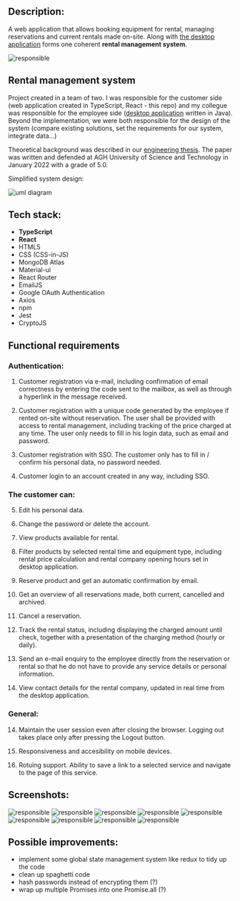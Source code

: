## Description:

A web application that allows booking equipment for rental, managing reservations and current rentals made on-site. Along with [the desktop application](/https://github.com/Mehuu26/RentalManagementSystem) forms one coherent **rental management system**.

![responsible](/readme_images/responsible.png "Responsible mobile screenshot")

## Rental management system

Project created in a team of two. I was responsible for the customer side (web application created in TypeScript, React - this repo) and my collegue was responsible for the employee side ([desktop application](https://github.com/Mehuu26/RentalManagementSystem) written in Java). Beyond the implementation, we were both responsible for the design of the system (compare existing solutions, set the requirements for our system, integrate data...)

Theoretical background was described in our [engineering thesis](/engineering-thesis.pdf). The paper was written and defended at AGH University of Science and Technology in January 2022 with a grade of 5.0.

Simplified system design:

![uml diagram](/readme_images/uml-diagram.png "UML diagram")

## Tech stack:

- **TypeScript**
- **React**
- HTML5
- CSS (CSS-in-JS)
- MongoDB Atlas
- Material-ui
- React Router
- EmailJS
- Google OAuth Authentication
- Axios
- npm
- Jest
- CryptoJS

## Functional requirements

### Authentication:

1. Customer registration via e-mail, including confirmation of email correctness by
entering the code sent to the mailbox, as well as through a hyperlink in the message received.

2. Customer registration with a unique code generated by the employee if rented on-site without reservation. The user shall be provided with access to rental management, including tracking of the price charged at any time. The user only needs to fill in his login data, such as email and password.

3. Customer registration with SSO. The customer only has to fill in / confirm his personal data, no password needed.

4. Customer login to an account created in any way, including SSO.

### The customer can:

5. Edit his personal data.

6. Change the password or delete the account.

7. View products available for rental.

8. Filter products by selected rental time and equipment type, including rental price calculation and rental company opening hours set in desktop application.

9. Reserve product and get an automatic confirmation by email.

10. Get an overview of all reservations made, both current, cancelled and archived.

11. Cancel a reservation.

12. Track the rental status, including displaying the charged amount until check, together with a presentation of the charging method (hourly or daily).

13. Send an e-mail enquiry to the employee directly from the reservation or rental so that he do not have to provide any service details or personal information.

14. View contact details for the rental company, updated in real time from the desktop application.

### General:

14. Maintain the user session even after closing the browser. Logging out takes place only after pressing the Logout button.

16. Responsiveness and accesibility on mobile devices.

17. Rotuing support. Ability to save a link to a selected service and navigate to the page of this service.

## Screenshots:

![responsible](/readme_images/reservations.png "Responsible screenshots")
![responsible](/readme_images/google-login.png "Responsible screenshots")
![responsible](/readme_images/login.png "Responsible screenshots")
![responsible](/readme_images/overview.png "Responsible screenshots")
![responsible](/readme_images/reservation.png "Responsible screenshots")
![responsible](/readme_images/profile.png "Responsible screenshots")
![responsible](/readme_images/email-verification.png "Responsible screenshots")
![responsible](/readme_images/email-requests.png "Responsible screenshots")
![responsible](/readme_images/responsible.png "Responsible mobile screenshot")

## Possible improvements:

- implement some global state management system like redux to tidy up the code
- clean up spaghetti code
- hash passwords instead of encrypting them (?)
- wrap up multiple Promises into one Promise.all (?)